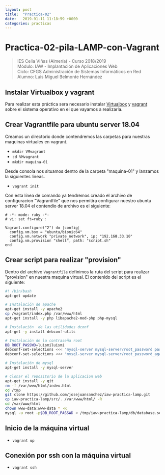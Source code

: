 ```yaml
---
layout: post
title:  "Practica-02"
date:   2019-01-11 11:18:59 +0000
categories: practicas   
---
```


# Practica-02-pila-LAMP-con-Vagrant

>IES Celia Viñas (Almería) - Curso 2018/2019  
>Módulo: IAW - Implantación de Aplicaciones Web  
>Ciclo: CFGS Administración de Sistemas Informáticos en Red  
>Alumno: Luis Miguel Belmonte Hernández

## Instalar Virtualbox y vagrant
Para realizar esta práctica sera necesario instalar [Virtualbox](https://www.virtualbox.org/wiki/Downloads) y [vagrant](https://www.vagrantup.com/downloads.html) sobre el sistema operativo en el que vayamos a realizarla.

## Crear Vagrantfile para ubuntu server 18.04
Creamos un directorio donde contendremos las carpetas para nuestras maquinas virtuales en vagrant.
-  `mkdir VMvagrant`
-  `cd VMvagrant`
-  `mkdir maquina-01`

Desde consola nos situamos dentro de la carpeta "maquina-01" y lanzamos la siguientes líneas.

- `vagrant init`

Con esta línea de comando ya tendremos creado el archivo de configuracion "Vagrantfile" que nos permitira configurar nuestro ubuntu server 18.04 el contendio de archivo es el siguiente:

```
# -*- mode: ruby -*-
# vi: set ft=ruby :

Vagrant.configure("2") do |config|
  config.vm.box = "ubuntu/bionic64"
  config.vm.network "private_network", ip: "192.168.33.10"
  config.vm.provision "shell", path: "script.sh"
end
```

## Crear script para realizar "provision" 

Dentro del archivo `Vagrantfile` definimos la ruta del script para realizar "provision" en nuestra maquina virtual. El contenido del script es el siguiente:

```bash
#! /bin/bash
apt-get update

# Instalación de apache
apt-get install -y apache2
cp /vagrant/index.php /var/www/html
apt-get install -y php libapache2-mod-php php-mysql

# Instalación  de las utilidades dconf
apt-get -y install debconf-utils

# Instalación de la contraseña root
DB_ROOT_PASSWD=luismiluismi
debconf-set-selections <<< "mysql-server mysql-server/root_password password $DB_ROOT_PASSWD"
debconf-set-selections <<< "mysql-server mysql-server/root_password_again password $DB_ROOT_PASSWD"

# Instalación de mysql
apt-get install -y mysql-server

# Clonar el repositorio de la aplicacion web
apt-get install -y git
rm -f /var/www/html/index.html
cd /tmp
git clone https://github.com/josejuansanchez/iaw-practica-lamp.git
cp iaw-practica-lamp/src/. /var/www/html/ -R
cd /var/www/html
chown www-data:www-data * -R 
mysql -u root -p$DB_ROOT_PASSWD < /tmp/iaw-practica-lamp/db/database.sql
```

## Inicio de la máquina virtual 

- `vagrant up`

## Conexión por ssh con la máquina virtual

- `vagrant ssh`